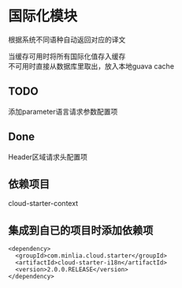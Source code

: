 # 国际化模块

根据系统不同语种自动返回对应的译文  

当缓存可用时将所有国际化值存入缓存  
不可用时直接从数据库里取出，放入本地guava cache  

## TODO  
添加parameter语言请求参数配置项  

## Done  
Header区域请求头配置项  

## 依赖项目  
cloud-starter-context  

## 集成到自已的项目时添加依赖项  
```pom
<dependency>
  <groupId>com.minlia.cloud.starter</groupId>
  <artifactId>cloud-starter-i18n</artifactId>
  <version>2.0.0.RELEASE</version>
</dependency>
```